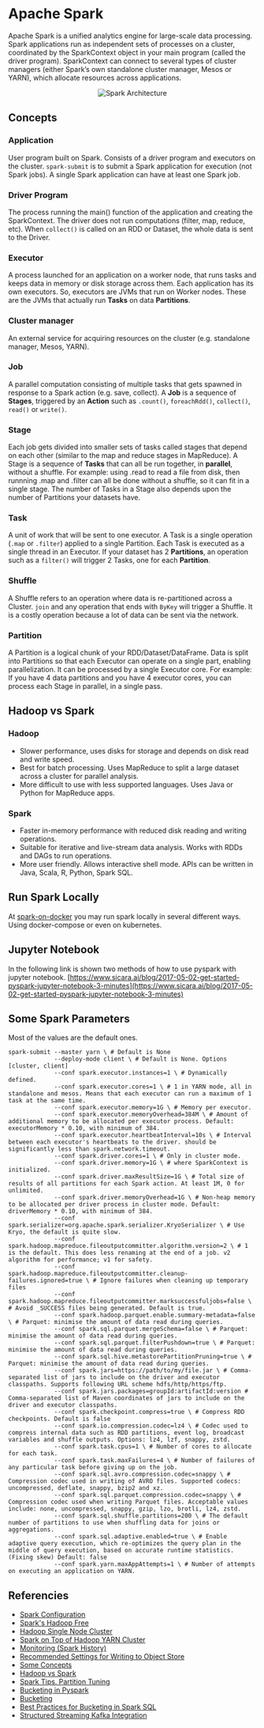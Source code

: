 # Apache Spark
Apache Spark is a unified analytics engine for large-scale data processing. Spark applications run as independent sets of processes on a cluster, coordinated by the SparkContext object in your main program (called the driver program). SparkContext can connect to several types of cluster managers (either Spark’s own standalone cluster manager, Mesos or YARN), which allocate resources across applications.
<p align="center">
    <img src="images/spark-architecture.png" alt="Spark Architecture" />
</p>

## Concepts
### Application
User program built on Spark. Consists of a driver program and executors on the cluster. `spark-submit` is to submit a Spark application for execution (not Spark jobs). A single Spark application can have at least one Spark job.

### Driver Program
The process running the main() function of the application and creating the SparkContext. The driver does not run computations (filter, map, reduce, etc). When `collect()` is called on an RDD or Dataset, the whole data is sent to the Driver.

### Executor
A process launched for an application on a worker node, that runs tasks and keeps data in memory or disk storage across them. Each application has its own executors. So, executors are JVMs that run on Worker nodes. These are the JVMs that actually run **Tasks** on data **Partitions**.

### Cluster manager
An external service for acquiring resources on the cluster (e.g. standalone manager, Mesos, YARN).

### Job
A parallel computation consisting of multiple tasks that gets spawned in response to a Spark action (e.g. save, collect). A **Job** is a sequence of **Stages**, triggered by an **Action** such as `.count()`, `foreachRdd()`, `collect()`, `read()` or `write()`.
### Stage
Each job gets divided into smaller sets of tasks called stages that depend on each other (similar to the map and reduce stages in MapReduce). A Stage is a sequence of **Tasks** that can all be run together, in **parallel**, without a shuffle. For example: using .read to read a file from disk, then runnning .map and .filter can all be done without a shuffle, so it can fit in a single stage. The number of Tasks in a Stage also depends upon the number of Partitions your datasets have.

### Task
A unit of work that will be sent to one executor. A Task is a single operation (`.map` or `.filter`) applied to a single Partition. Each Task is executed as a single thread in an Executor. If your dataset has 2 **Partitions**, an operation such as a `filter()` will trigger 2 Tasks, one for each **Partition**.

### Shuffle
A Shuffle refers to an operation where data is re-partitioned across a Cluster. `join` and any operation that ends with `ByKey` will trigger a Shuffle. It is a costly operation because a lot of data can be sent via the network.

### Partition
A Partition is a logical chunk of your RDD/Dataset/DataFrame. Data is split into Partitions so that each Executor can operate on a single part, enabling parallelization. It can be processed by a single Executor core. For example: If you have 4 data partitions and you have 4 executor cores, you can process each Stage in parallel, in a single pass.

## Hadoop vs Spark
### Hadoop
- Slower performance, uses disks for storage and depends on disk read and write speed.
- Best for batch processing. Uses MapReduce to split a large dataset across a cluster for parallel analysis. 
- More difficult to use with less supported languages. Uses Java or Python for MapReduce apps.

### Spark
- Faster in-memory performance with reduced disk reading and writing operations. 
- Suitable for iterative and live-stream data analysis. Works with RDDs and DAGs to run operations.
- More user friendly. Allows interactive shell mode. APIs can be written in Java, Scala, R, Python, Spark SQL. 

## Run Spark Locally
At [spark-on-docker](spark-on-docker) you may run spark locally in several different ways. Using docker-compose or even on kubernetes.

## Jupyter Notebook
In the following link is shown two methods of how to use pyspark with jupyter notebook.
[https://www.sicara.ai/blog/2017-05-02-get-started-pyspark-jupyter-notebook-3-minutes](https://www.sicara.ai/blog/2017-05-02-get-started-pyspark-jupyter-notebook-3-minutes)

## Some Spark Parameters
Most of the values are the default ones.
```shell
spark-submit --master yarn \ # Default is None
             --deploy-mode client \ # Default is None. Options [cluster, client]
             --conf spark.executor.instances=1 \ # Dynamically defined.
             --conf spark.executor.cores=1 \ # 1 in YARN mode, all in standalone and mesos. Means that each executor can run a maximum of 1 task at the same time.
             --conf spark.executor.memory=1G \ # Memory per executor.
             --conf spark.executor.memoryOverhead=384M \ # Amount of additional memory to be allocated per executor process. Default: executorMemory * 0.10, with minimum of 384.
             --conf spark.executor.heartbeatInterval=10s \ # Interval between each executor's heartbeats to the driver. should be significantly less than spark.network.timeout.
             --conf spark.driver.cores=1 \ # Only in cluster mode.
             --conf spark.driver.memory=1G \ # where SparkContext is initialized.
             --conf spark.driver.maxResultSize=1G \ # Total size of results of all partitions for each Spark action. At least 1M, 0 for unlimited.
             --conf spark.driver.memoryOverhead=1G \ # Non-heap memory to be allocated per driver process in cluster mode. Default: driverMemory * 0.10, with minimum of 384.
             --conf spark.serializer=org.apache.spark.serializer.KryoSerializer \ # Use Kryo, the default is quite slow.
             --conf spark.hadoop.mapreduce.fileoutputcommitter.algorithm.version=2 \ # 1 is the default. This does less renaming at the end of a job. v2 algorithm for performance; v1 for safety.
             --conf spark.hadoop.mapreduce.fileoutputcommitter.cleanup-failures.ignored=true \ # Ignore failures when cleaning up temporary files
             --conf spark.hadoop.mapreduce.fileoutputcommitter.marksuccessfuljobs=false \ # Avoid _SUCCESS files being generated. Default is true.
             --conf spark.hadoop.parquet.enable.summary-metadata=false \ # Parquet: minimise the amount of data read during queries.
             --conf spark.sql.parquet.mergeSchema=false \ # Parquet: minimise the amount of data read during queries.
             --conf spark.sql.parquet.filterPushdown=true \ # Parquet: minimise the amount of data read during queries.
             --conf spark.sql.hive.metastorePartitionPruning=true \ # Parquet: minimise the amount of data read during queries.
             --conf spark.jars=https://path/to/my/file.jar \ # Comma-separated list of jars to include on the driver and executor classpaths. Supports following URL scheme hdfs/http/https/ftp.
             --conf spark.jars.packages=groupId:artifactId:version # Comma-separated list of Maven coordinates of jars to include on the driver and executor classpaths.
             --conf spark.checkpoint.compress=true \ # Compress RDD checkpoints. Default is false
             --conf spark.io.compression.codec=lz4 \ # Codec used to compress internal data such as RDD partitions, event log, broadcast variables and shuffle outputs. Options: lz4, lzf, snappy, zstd.
             --conf spark.task.cpus=1 \ # Number of cores to allocate for each task.
             --conf spark.task.maxFailures=4 \ # Number of failures of any particular task before giving up on the job.
             --conf spark.sql.avro.compression.codec=snappy \ # Compression codec used in writing of AVRO files. Supported codecs: uncompressed, deflate, snappy, bzip2 and xz.
             --conf spark.sql.parquet.compression.codec=snappy \ # Compression codec used when writing Parquet files. Acceptable values include: none, uncompressed, snappy, gzip, lzo, brotli, lz4, zstd.
             --conf spark.sql.shuffle.partitions=200 \ # The default number of partitions to use when shuffling data for joins or aggregations.
             --conf spark.sql.adaptive.enabled=true \ # Enable adaptive query execution, which re-optimizes the query plan in the middle of query execution, based on accurate runtime statistics. (Fixing skew) Default: false
             --conf spark.yarn.maxAppAttempts=1 \ # Number of attempts on executing an application on YARN.
```

## Referencies
- [Spark Configuration](https://spark.apache.org/docs/latest/configuration.html#yarn)
- [Spark's Hadoop Free](https://spark.apache.org/docs/latest/hadoop-provided.html)
- [Hadoop Single Node Cluster](https://hadoop.apache.org/docs/stable/hadoop-project-dist/hadoop-common/SingleCluster.html)
- [Spark on Top of Hadoop YARN Cluster](https://www.linode.com/docs/guides/install-configure-run-spark-on-top-of-hadoop-yarn-cluster/)
- [Monitoring (Spark History)](https://spark.apache.org/docs/latest/monitoring.html)
- [Recommended Settings for Writing to Object Store](https://spark.apache.org/docs/3.1.2/cloud-integration.html#recommended-settings-for-writing-to-object-stores)
- [Some Concepts](https://queirozf.com/entries/apache-spark-architecture-overview-clusters-jobs-stages-tasks)
- [Hadoop vs Spark](https://phoenixnap.com/kb/hadoop-vs-spark)
- [Spark Tips. Partition Tuning](https://luminousmen.com/post/spark-tips-partition-tuning)
- [Bucketing in Pyspark](https://luminousmen.com/post/the-5-minute-guide-to-using-bucketing-in-pyspark)
- [Bucketing](https://towardsdatascience.com/best-practices-for-bucketing-in-spark-sql-ea9f23f7dd53)
- [Best Practices for Bucketing in Spark SQL](https://towardsdatascience.com/best-practices-for-bucketing-in-spark-sql-ea9f23f7dd53)
- [Structured Streaming Kafka Integration](https://spark.apache.org/docs/latest/structured-streaming-kafka-integration.html)
